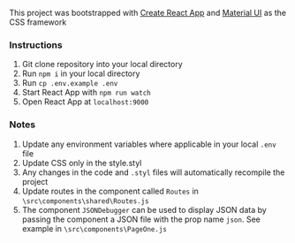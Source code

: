 This project was bootstrapped with [Create React App](https://github.com/facebookincubator/create-react-app) 
and [Material UI](http://material-ui.com) as the CSS framework

### Instructions
1. Git clone repository into your local directory
2. Run ```npm i``` in your local directory
3. Run ```cp .env.example .env```
4. Start React App with ```npm run watch```
5. Open React App at ```localhost:9000``` 

### Notes
1. Update any environment variables where applicable in your local ```.env``` file
2. Update CSS only in the style.styl
3. Any changes in the code and ```.styl``` files will automatically recompile the project
4. Update routes in the component called ```Routes``` in ```\src\components\shared\Routes.js```
5. The component ```JSONDebugger``` can be used to display JSON data by passing the component a JSON file with the prop name ```json```.
See example in ```\src\components\PageOne.js```
